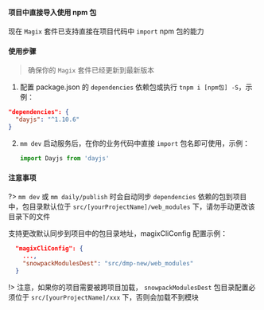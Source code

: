 #### 项目中直接导入使用 npm 包 
现在 `Magix` 套件已支持直接在项目代码中 `import` npm 包的能力

#### 使用步骤
> 确保你的 `Magix` 套件已经更新到最新版本

1. 配置 package.json 的 `dependencies` 依赖包或执行 `tnpm i [npm包] -S`，示例：
  ```json
  "dependencies": {
    "dayjs": "^1.10.6"
  }
  ```
2. `mm dev` 启动服务后，在你的业务代码中直接 `import` 包名即可使用，示例：
   ```js
   import Dayjs from 'dayjs'
   ```

#### 注意事项
?> `mm dev` 或 `mm daily/publish` 时会自动同步 `dependencies` 依赖的包到项目中，包目录默认位于 `src/[yourProjectName]/web_modules` 下，请勿手动更改该目录下的文件

支持更改默认同步到项目中的包目录地址，magixCliConfig 配置示例：
```json
  "magixCliConfig": {
    ...,
    "snowpackModulesDest": "src/dmp-new/web_modules"
  }
```

!> 注意，如果你的项目需要被跨项目加载， `snowpackModulesDest` 包目录配置必须位于 `src/[yourProjectName]/xxx` 下，否则会加载不到模块

